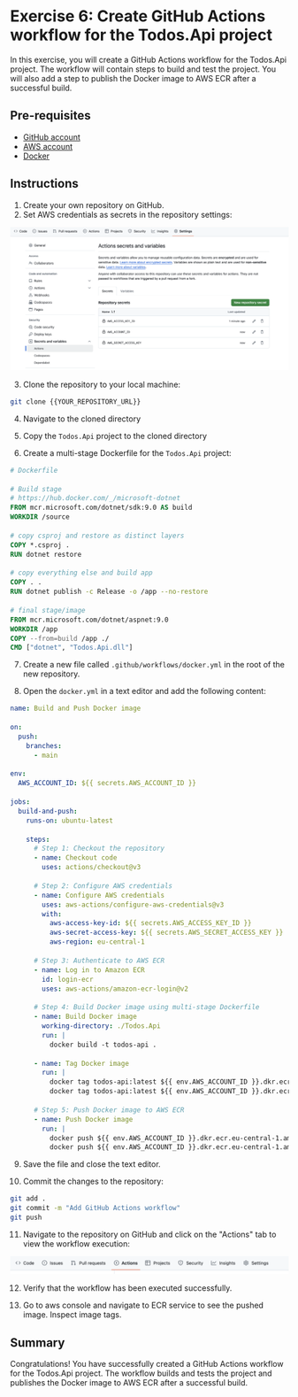 # Exercise 6: Create GitHub Actions workflow for the Todos.Api project

In this exercise, you will create a GitHub Actions workflow for the Todos.Api project. The workflow will contain steps to build and test the project. You will also add a step to publish the Docker image to AWS ECR after a successful build.

## Pre-requisites

- [GitHub account](https://github.com/signup)
- [AWS account](https://aws.amazon.com/)
- [Docker](https://docs.docker.com/get-docker/)

## Instructions

1. Create your own repository on GitHub.
2. Set AWS credentials as secrets in the repository settings:

![repo secrets](./assets/repo-secrets.png "Repository Secrets")

3. Clone the repository to your local machine:

```bash
git clone {{YOUR_REPOSITORY_URL}}
```

4. Navigate to the cloned directory

5. Copy the `Todos.Api` project to the cloned directory

6. Create a multi-stage Dockerfile for the `Todos.Api` project:

```Dockerfile
# Dockerfile

# Build stage
# https://hub.docker.com/_/microsoft-dotnet
FROM mcr.microsoft.com/dotnet/sdk:9.0 AS build
WORKDIR /source

# copy csproj and restore as distinct layers
COPY *.csproj .
RUN dotnet restore

# copy everything else and build app
COPY . .
RUN dotnet publish -c Release -o /app --no-restore

# final stage/image
FROM mcr.microsoft.com/dotnet/aspnet:9.0
WORKDIR /app
COPY --from=build /app ./
CMD ["dotnet", "Todos.Api.dll"]
```

7. Create a new file called `.github/workflows/docker.yml` in the root of the new repository.

8. Open the `docker.yml` in a text editor and add the following content:

```yaml
name: Build and Push Docker image

on:
  push:
    branches:
      - main

env:
  AWS_ACCOUNT_ID: ${{ secrets.AWS_ACCOUNT_ID }}

jobs:
  build-and-push:
    runs-on: ubuntu-latest

    steps:
      # Step 1: Checkout the repository
      - name: Checkout code
        uses: actions/checkout@v3

      # Step 2: Configure AWS credentials
      - name: Configure AWS credentials
        uses: aws-actions/configure-aws-credentials@v3
        with:
          aws-access-key-id: ${{ secrets.AWS_ACCESS_KEY_ID }}
          aws-secret-access-key: ${{ secrets.AWS_SECRET_ACCESS_KEY }}
          aws-region: eu-central-1

      # Step 3: Authenticate to AWS ECR
      - name: Log in to Amazon ECR
        id: login-ecr
        uses: aws-actions/amazon-ecr-login@v2

      # Step 4: Build Docker image using multi-stage Dockerfile
      - name: Build Docker image
        working-directory: ./Todos.Api
        run: |
          docker build -t todos-api .

      - name: Tag Docker image
        run: |
          docker tag todos-api:latest ${{ env.AWS_ACCOUNT_ID }}.dkr.ecr.eu-central-1.amazonaws.com/todos-api:latest
          docker tag todos-api:latest ${{ env.AWS_ACCOUNT_ID }}.dkr.ecr.eu-central-1.amazonaws.com/todos-api:${{ github.sha }}

      # Step 5: Push Docker image to AWS ECR
      - name: Push Docker image
        run: |
          docker push ${{ env.AWS_ACCOUNT_ID }}.dkr.ecr.eu-central-1.amazonaws.com/todos-api:latest
          docker push ${{ env.AWS_ACCOUNT_ID }}.dkr.ecr.eu-central-1.amazonaws.com/todos-api:${{ github.sha }}
```

9. Save the file and close the text editor.

10. Commit the changes to the repository:

```bash
git add .
git commit -m "Add GitHub Actions workflow"
git push
```

11. Navigate to the repository on GitHub and click on the "Actions" tab to view the workflow execution:

![GH Actions](./assets/gh-actions.png "GitHub Actions")

12. Verify that the workflow has been executed successfully.

13. Go to aws console and navigate to ECR service to see the pushed image. Inspect image tags.

## Summary

Congratulations! You have successfully created a GitHub Actions workflow for the Todos.Api project. The workflow builds and tests the project and publishes the Docker image to AWS ECR after a successful build.
